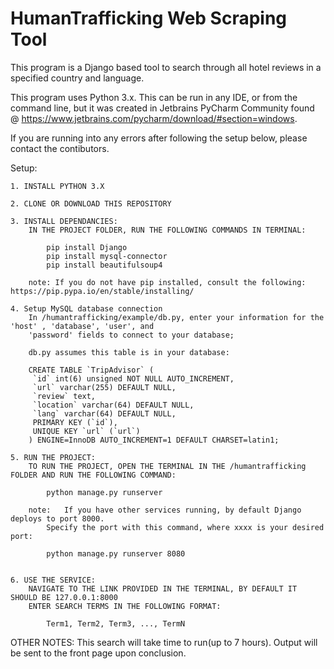# HumanTrafficking Web Scraping Tool

This program is a Django based tool to search through all hotel reviews in a specified country and language.

This program uses Python 3.x. This can be run in any IDE, or from the command line, but it was created in
Jetbrains PyCharm Community found @ https://www.jetbrains.com/pycharm/download/#section=windows.

If you are running into any errors after following the setup below, please contact the contibutors. 


Setup:

	1. INSTALL PYTHON 3.X
	
	2. CLONE OR DOWNLOAD THIS REPOSITORY

	3. INSTALL DEPENDANCIES:
		IN THE PROJECT FOLDER, RUN THE FOLLOWING COMMANDS IN TERMINAL:

			pip install Django
			pip install mysql-connector
			pip install beautifulsoup4

		note: If you do not have pip installed, consult the following: https://pip.pypa.io/en/stable/installing/
		
	4. Setup MySQL database connection
		In /humantrafficking/example/db.py, enter your information for the 'host' , 'database', 'user', and
		'password' fields to connect to your database;
		
		db.py assumes this table is in your database:
		
		CREATE TABLE `TripAdvisor` (
 		 `id` int(6) unsigned NOT NULL AUTO_INCREMENT,
  		 `url` varchar(255) DEFAULT NULL,
  		 `review` text,
  		 `location` varchar(64) DEFAULT NULL,
 		 `lang` varchar(64) DEFAULT NULL,
  		 PRIMARY KEY (`id`),
 		 UNIQUE KEY `url` (`url`)
		) ENGINE=InnoDB AUTO_INCREMENT=1 DEFAULT CHARSET=latin1;

	5. RUN THE PROJECT:
		TO RUN THE PROJECT, OPEN THE TERMINAL IN THE /humantrafficking FOLDER AND RUN THE FOLLOWING COMMAND:
			
			python manage.py runserver
		
		note:   If you have other services running, by default Django deploys to port 8000.
			Specify the port with this command, where xxxx is your desired port:
			
			python manage.py runserver 8080
			

	6. USE THE SERVICE:
		NAVIGATE TO THE LINK PROVIDED IN THE TERMINAL, BY DEFAULT IT SHOULD BE 127.0.0.1:8000
		ENTER SEARCH TERMS IN THE FOLLOWING FORMAT:

			Term1, Term2, Term3, ..., TermN

OTHER NOTES:
	This search will take time to run(up to 7 hours). Output will be sent to the front page upon conclusion. 

			
		
